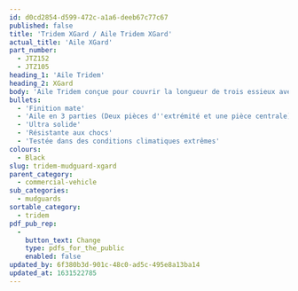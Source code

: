 ```yaml
---
id: d0cd2854-d599-472c-a1a6-deeb67c77c67
published: false
title: 'Tridem XGard / Aile Tridem XGard'
actual_title: 'Aile XGard'
part_number:
  - JTZ152
  - JTZ105
heading_1: 'Aile Tridem'
heading_2: XGard
body: 'Aile Tridem conçue pour couvrir la longueur de trois essieux avec une finition mate.'
bullets:
  - 'Finition mate'
  - 'Aile en 3 parties (Deux pièces d''extrémité et une pièce centrale)'
  - 'Ultra solide'
  - 'Résistante aux chocs'
  - 'Testée dans des conditions climatiques extrêmes'
colours:
  - Black
slug: tridem-mudguard-xgard
parent_category:
  - commercial-vehicle
sub_categories:
  - mudguards
sortable_category:
  - tridem
pdf_pub_rep:
  -
    button_text: Change
    type: pdfs_for_the_public
    enabled: false
updated_by: 6f380b3d-901c-48c0-ad5c-495e8a13ba14
updated_at: 1631522785
---
```

